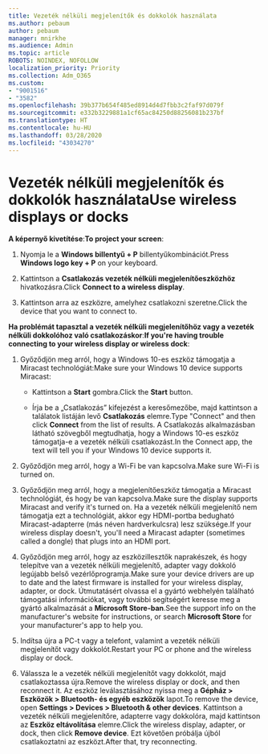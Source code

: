 ```yaml
---
title: Vezeték nélküli megjelenítők és dokkolók használata
ms.author: pebaum
author: pebaum
manager: mnirkhe
ms.audience: Admin
ms.topic: article
ROBOTS: NOINDEX, NOFOLLOW
localization_priority: Priority
ms.collection: Adm_O365
ms.custom:
- "9001516"
- "3582"
ms.openlocfilehash: 39b377b654f485ed8914d4d7fbb3c2faf97d079f
ms.sourcegitcommit: e332b3229881a1cf65ac84250d88256081b237bf
ms.translationtype: HT
ms.contentlocale: hu-HU
ms.lasthandoff: 03/28/2020
ms.locfileid: "43034270"
---
```

# <a name="use-wireless-displays-or-docks"></a><span data-ttu-id="0559d-102">Vezeték nélküli megjelenítők és dokkolók használata</span><span class="sxs-lookup"><span data-stu-id="0559d-102">Use wireless displays or docks</span></span>

<span data-ttu-id="0559d-103">**A képernyő kivetítése**:</span><span class="sxs-lookup"><span data-stu-id="0559d-103">**To project your screen**:</span></span>

1. <span data-ttu-id="0559d-104">Nyomja le a **Windows billentyű + P** billentyűkombinációt.</span><span class="sxs-lookup"><span data-stu-id="0559d-104">Press **Windows logo key + P** on your keyboard.</span></span>

2. <span data-ttu-id="0559d-105">Kattintson a **Csatlakozás vezeték nélküli megjelenítőeszközhöz** hivatkozásra.</span><span class="sxs-lookup"><span data-stu-id="0559d-105">Click **Connect to a wireless display**.</span></span>

3. <span data-ttu-id="0559d-106">Kattintson arra az eszközre, amelyhez csatlakozni szeretne.</span><span class="sxs-lookup"><span data-stu-id="0559d-106">Click the device that you want to connect to.</span></span>

<span data-ttu-id="0559d-107">**Ha problémát tapasztal a vezeték nélküli megjelenítőhöz vagy a vezeték nélküli dokkolóhoz való csatlakozáskor**:</span><span class="sxs-lookup"><span data-stu-id="0559d-107">**If you're having trouble connecting to your wireless display or wireless dock**:</span></span>

1. <span data-ttu-id="0559d-108">Győződjön meg arról, hogy a Windows 10-es eszköz támogatja a Miracast technológiát:</span><span class="sxs-lookup"><span data-stu-id="0559d-108">Make sure your Windows 10 device supports Miracast:</span></span> 

    - <span data-ttu-id="0559d-109">Kattintson a **Start** gombra.</span><span class="sxs-lookup"><span data-stu-id="0559d-109">Click the **Start** button.</span></span>
    
    - <span data-ttu-id="0559d-110">Írja be a „Csatlakozás” kifejezést a keresőmezőbe, majd kattintson a találatok listáján levő **Csatlakozás** elemre.</span><span class="sxs-lookup"><span data-stu-id="0559d-110">Type "Connect" and then click **Connect** from the list of results.</span></span> <span data-ttu-id="0559d-111">A Csatlakozás alkalmazásban látható szövegből megtudhatja, hogy a Windows 10-es eszköz támogatja-e a vezeték nélküli csatlakozást.</span><span class="sxs-lookup"><span data-stu-id="0559d-111">In the Connect app, the text will tell you if your Windows 10 device supports it.</span></span> 

2. <span data-ttu-id="0559d-112">Győződjön meg arról, hogy a Wi-Fi be van kapcsolva.</span><span class="sxs-lookup"><span data-stu-id="0559d-112">Make sure Wi-Fi is turned on.</span></span> 

3. <span data-ttu-id="0559d-113">Győződjön meg arról, hogy a megjelenítőeszköz támogatja a Miracast technológiát, és hogy be van kapcsolva.</span><span class="sxs-lookup"><span data-stu-id="0559d-113">Make sure the display supports Miracast and verify it's turned on.</span></span> <span data-ttu-id="0559d-114">Ha a vezeték nélküli megjelenítő nem támogatja ezt a technológiát, akkor egy HDMI-portba bedugható Miracast-adapterre (más néven hardverkulcsra) lesz szüksége.</span><span class="sxs-lookup"><span data-stu-id="0559d-114">If your wireless display doesn't, you'll need a Miracast adapter (sometimes called a dongle) that plugs into an HDMI port.</span></span>

4. <span data-ttu-id="0559d-115">Győződjön meg arról, hogy az eszközillesztők naprakészek, és hogy telepítve van a vezeték nélküli megjelenítő, adapter vagy dokkoló legújabb belső vezérlőprogramja.</span><span class="sxs-lookup"><span data-stu-id="0559d-115">Make sure your device drivers are up to date and the latest firmware is installed for your wireless display, adapter, or dock.</span></span> <span data-ttu-id="0559d-116">Útmutatásért olvassa el a gyártó webhelyén található támogatási információkat, vagy további segítségért keresse meg a gyártó alkalmazását a **Microsoft Store-ban**.</span><span class="sxs-lookup"><span data-stu-id="0559d-116">See the support info on the manufacturer's website for instructions, or search **Microsoft Store** for your manufacturer's app to help you.</span></span>

5. <span data-ttu-id="0559d-117">Indítsa újra a PC-t vagy a telefont, valamint a vezeték nélküli megjelenítőt vagy dokkolót.</span><span class="sxs-lookup"><span data-stu-id="0559d-117">Restart your PC or phone and the wireless display or dock.</span></span>

6. <span data-ttu-id="0559d-118">Válassza le a vezeték nélküli megjelenítőt vagy dokkolót, majd csatlakoztassa újra.</span><span class="sxs-lookup"><span data-stu-id="0559d-118">Remove the wireless display or dock, and then reconnect it.</span></span> <span data-ttu-id="0559d-119">Az eszköz leválasztásához nyissa meg a **Gépház > Eszközök > Bluetooth- és egyéb eszközök** lapot.</span><span class="sxs-lookup"><span data-stu-id="0559d-119">To remove the device, open **Settings > Devices  > Bluetooth & other devices**.</span></span> <span data-ttu-id="0559d-120">Kattintson a vezeték nélküli megjelenítőre, adapterre vagy dokkolóra, majd kattintson az **Eszköz eltávolítása** elemre.</span><span class="sxs-lookup"><span data-stu-id="0559d-120">Click the wireless display, adapter, or dock, then click **Remove device**.</span></span> <span data-ttu-id="0559d-121">Ezt követően próbálja újból csatlakoztatni az eszközt.</span><span class="sxs-lookup"><span data-stu-id="0559d-121">After that, try reconnecting.</span></span>
